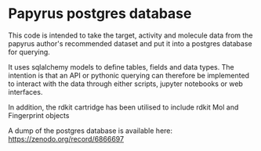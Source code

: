 # Papyrus postgres database

This code is intended to take the target, activity and molecule data from the papyrus author's recommended dataset and put it into a postgres database for querying.

It uses sqlalchemy models to define tables, fields and data types. The intention is that an API or pythonic querying can therefore be implemented to interact with the data through either scripts, jupyter notebooks or web interfaces.

In addition, the rdkit cartridge has been utilised to include rdkit Mol and Fingerprint objects

A dump of the postgres database is available here: https://zenodo.org/record/6866697

